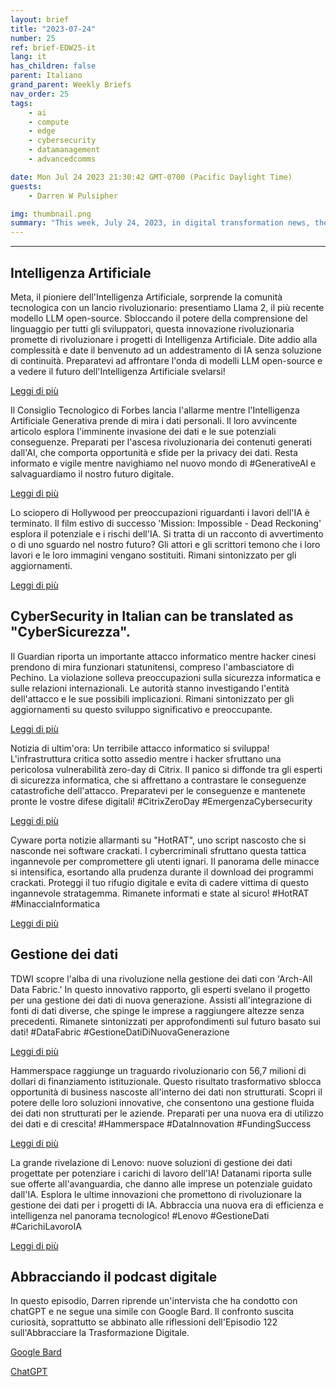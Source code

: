 ```yaml
---
layout: brief
title: "2023-07-24"
number: 25
ref: brief-EDW25-it
lang: it
has_children: false
parent: Italiano
grand_parent: Weekly Briefs
nav_order: 25
tags:
    - ai
    - compute
    - edge
    - cybersecurity
    - datamanagement
    - advancedcomms

date: Mon Jul 24 2023 21:30:42 GMT-0700 (Pacific Daylight Time)
guests:
    - Darren W Pulsipher

img: thumbnail.png
summary: "This week, July 24, 2023, in digital transformation news, there have been developments in Generative AI in the workplace, as well as a China cyber attack on the US Embassy. Additionally, Data Fabrics are beginning to surface as a trend."
---
```




---

## Intelligenza Artificiale

Meta, il pioniere dell'Intelligenza Artificiale, sorprende la comunità tecnologica con un lancio rivoluzionario: presentiamo Llama 2, il più recente modello LLM open-source. Sbloccando il potere della comprensione del linguaggio per tutti gli sviluppatori, questa innovazione rivoluzionaria promette di rivoluzionare i progetti di Intelligenza Artificiale. Dite addio alla complessità e date il benvenuto ad un addestramento di IA senza soluzione di continuità. Preparatevi ad affrontare l'onda di modelli LLM open-source e a vedere il futuro dell'Intelligenza Artificiale svelarsi!

[Leggi di più](https://www.artificialintelligence-news.com/2023/07/19/meta-launches-llama-2-open-source-llm/)

Il Consiglio Tecnologico di Forbes lancia l'allarme mentre l'Intelligenza Artificiale Generativa prende di mira i dati personali. Il loro avvincente articolo esplora l'imminente invasione dei dati e le sue potenziali conseguenze. Preparati per l'ascesa rivoluzionaria dei contenuti generati dall'AI, che comporta opportunità e sfide per la privacy dei dati. Resta informato e vigile mentre navighiamo nel nuovo mondo di #GenerativeAI e salvaguardiamo il nostro futuro digitale.

[Leggi di più](https://www.forbes.com/sites/forbestechcouncil/2023/07/20/generative-ai-is-coming-for-people-data-are-you-ready/?sh=3e6f95421573)

Lo sciopero di Hollywood per preoccupazioni riguardanti i lavori dell'IA è terminato. Il film estivo di successo 'Mission: Impossible - Dead Reckoning' esplora il potenziale e i rischi dell'IA. Si tratta di un racconto di avvertimento o di uno sguardo nel nostro futuro? Gli attori e gli scrittori temono che i loro lavori e le loro immagini vengano sostituiti. Rimani sintonizzato per gli aggiornamenti.

[Leggi di più](https://www.wired.com/story/mission-impossible-dead-reckoning-is-the-perfect-ai-panic-movie/)

## CyberSecurity in Italian can be translated as "CyberSicurezza".

Il Guardian riporta un importante attacco informatico mentre hacker cinesi prendono di mira funzionari statunitensi, compreso l'ambasciatore di Pechino. La violazione solleva preoccupazioni sulla sicurezza informatica e sulle relazioni internazionali. Le autorità stanno investigando l'entità dell'attacco e le sue possibili implicazioni. Rimani sintonizzato per gli aggiornamenti su questo sviluppo significativo e preoccupante.

[Leggi di più](https://www.theguardian.com/us-news/2023/jul/20/ambassador-to-beijing-among-us-officials-hit-by-chinese-hackers)

Notizia di ultim'ora: Un terribile attacco informatico si sviluppa! L'infrastruttura critica sotto assedio mentre i hacker sfruttano una pericolosa vulnerabilità zero-day di Citrix. Il panico si diffonde tra gli esperti di sicurezza informatica, che si affrettano a contrastare le conseguenze catastrofiche dell'attacco. Preparatevi per le conseguenze e mantenete pronte le vostre difese digitali! #CitrixZeroDay #EmergenzaCybersecurity

[Leggi di più](https://www.securityweek.com/citrix-zero-day-exploited-against-critical-infrastructure-organization/)

Cyware porta notizie allarmanti su "HotRAT", uno script nascosto che si nasconde nei software crackati. I cybercriminali sfruttano questa tattica ingannevole per compromettere gli utenti ignari. Il panorama delle minacce si intensifica, esortando alla prudenza durante il download dei programmi crackati. Proteggi il tuo rifugio digitale e evita di cadere vittima di questo ingannevole stratagemma. Rimanete informati e state al sicuro! #HotRAT #MinacciaInformatica

[Leggi di più](https://cyware.com/news/hotrat-as-hidden-script-in-cracked-software-b2baa5b3)

## Gestione dei dati

TDWI scopre l'alba di una rivoluzione nella gestione dei dati con 'Arch-All Data Fabric.' In questo innovativo rapporto, gli esperti svelano il progetto per una gestione dei dati di nuova generazione. Assisti all'integrazione di fonti di dati diverse, che spinge le imprese a raggiungere altezze senza precedenti. Rimanete sintonizzati per approfondimenti sul futuro basato sui dati! #DataFabric #GestioneDatiDiNuovaGenerazione

[Leggi di più](https://tdwi.org/articles/2023/07/20/arch-all-data-fabric-how-to-architect-next-generation-data-management.aspx)

Hammerspace raggiunge un traguardo rivoluzionario con 56,7 milioni di dollari di finanziamento istituzionale. Questo risultato trasformativo sblocca opportunità di business nascoste all'interno dei dati non strutturati. Scopri il potere delle loro soluzioni innovative, che consentono una gestione fluida dei dati non strutturati per le aziende. Preparati per una nuova era di utilizzo dei dati e di crescita! #Hammerspace #DataInnovation #FundingSuccess

[Leggi di più](https://hammerspace.com/hammerspace-raises-56-7m-in-first-institutional-funding-unlocks-business-opportunities-hidden-in-unstructured-data/)

La grande rivelazione di Lenovo: nuove soluzioni di gestione dei dati progettate per potenziare i carichi di lavoro dell'IA! Datanami riporta sulle sue offerte all'avanguardia, che danno alle imprese un potenziale guidato dall'IA. Esplora le ultime innovazioni che promettono di rivoluzionare la gestione dei dati per i progetti di IA. Abbraccia una nuova era di efficienza e intelligenza nel panorama tecnologico! #Lenovo #GestioneDati #CarichiLavoroIA

[Leggi di più](https://www.datanami.com/this-just-in/lenovo-unveils-new-data-management-solutions-to-enable-ai-workloads/)

## Abbracciando il podcast digitale

In questo episodio, Darren riprende un'intervista che ha condotto con chatGPT e ne segue una simile con Google Bard. Il confronto suscita curiosità, soprattutto se abbinato alle riflessioni dell'Episodio 122 sull'Abbracciare la Trasformazione Digitale.

[Google Bard](https://www.embracingdigital.org/episode-EDT147)

[ChatGPT](https://www.embracingdigital.org/episode-EDT122)



